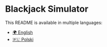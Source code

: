 # Blackjack Simulator

This README is available in multiple languages:
- [🌍 English](README-en.md)
- [🇵🇱 Polski](README-pl.md)
